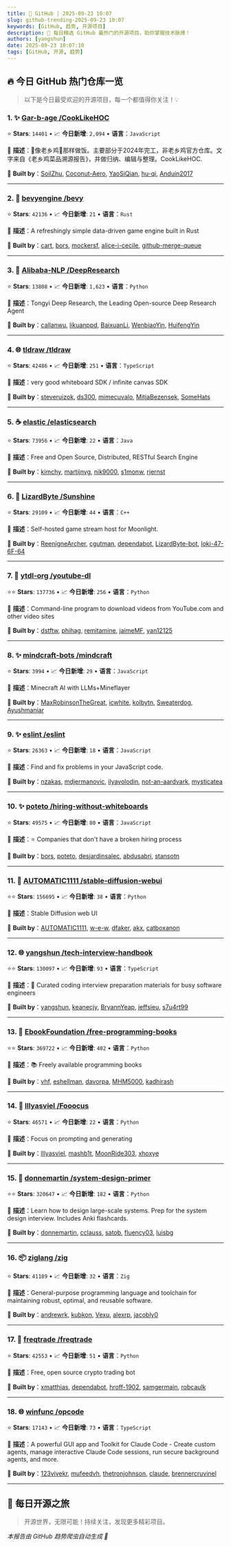 ```yaml
---
title: 🚀 GitHub | 2025-09-23 10:07
slug: github-trending-2025-09-23 10:07
keywords: [GitHub, 趋势, 开源项目]
description: 🌟 每日精选 GitHub 最热门的开源项目，助你掌握技术脉搏！
authors: [yangshun]
date: 2025-09-23 10:07:10
tags: [GitHub, 开源, 趋势]
---
```


## 🔥 今日 GitHub 热门仓库一览

> 以下是今日最受欢迎的开源项目，每一个都值得你关注！💡

### 1. ✨ [Gar-b-age /CookLikeHOC](https://github.com/Gar-b-age/CookLikeHOC)

⭐ **Stars**: `14401`   •   📈 **今日新增**: `2,094`   •   **语言**：`JavaScript`

📝 **描述**：🥢像老乡鸡🐔那样做饭。主要部分于2024年完工，非老乡鸡官方仓库。文字来自《老乡鸡菜品溯源报告》，并做归纳、编辑与整理。CookLikeHOC.

🤝 **Built by**：[SoilZhu](https://github.com/SoilZhu), [Coconut-Aero](https://github.com/Coconut-Aero), [YaoSiQian](https://github.com/YaoSiQian), [hu-qi](https://github.com/hu-qi), [Anduin2017](https://github.com/Anduin2017)

---

### 2. 🦀 [bevyengine /bevy](https://github.com/bevyengine/bevy)

⭐ **Stars**: `42136`   •   📈 **今日新增**: `21`   •   **语言**：`Rust`

📝 **描述**：A refreshingly simple data-driven game engine built in Rust

🤝 **Built by**：[cart](https://github.com/cart), [bors](https://github.com/bors), [mockersf](https://github.com/mockersf), [alice-i-cecile](https://github.com/alice-i-cecile), [github-merge-queue](https://github.com/github-merge-queue)

---

### 3. 🐍 [Alibaba-NLP /DeepResearch](https://github.com/Alibaba-NLP/DeepResearch)

⭐ **Stars**: `13808`   •   📈 **今日新增**: `1,623`   •   **语言**：`Python`

📝 **描述**：Tongyi Deep Research, the Leading Open-source Deep Research Agent

🤝 **Built by**：[callanwu](https://github.com/callanwu), [likuanppd](https://github.com/likuanppd), [BaixuanLi](https://github.com/BaixuanLi), [WenbiaoYin](https://github.com/WenbiaoYin), [HuifengYin](https://github.com/HuifengYin)

---

### 4. 🌐 [tldraw /tldraw](https://github.com/tldraw/tldraw)

⭐ **Stars**: `42486`   •   📈 **今日新增**: `251`   •   **语言**：`TypeScript`

📝 **描述**：very good whiteboard SDK / infinite canvas SDK

🤝 **Built by**：[steveruizok](https://github.com/steveruizok), [ds300](https://github.com/ds300), [mimecuvalo](https://github.com/mimecuvalo), [MitjaBezensek](https://github.com/MitjaBezensek), [SomeHats](https://github.com/SomeHats)

---

### 5. ☕ [elastic /elasticsearch](https://github.com/elastic/elasticsearch)

⭐ **Stars**: `73956`   •   📈 **今日新增**: `22`   •   **语言**：`Java`

📝 **描述**：Free and Open Source, Distributed, RESTful Search Engine

🤝 **Built by**：[kimchy](https://github.com/kimchy), [martijnvg](https://github.com/martijnvg), [nik9000](https://github.com/nik9000), [s1monw](https://github.com/s1monw), [rjernst](https://github.com/rjernst)

---

### 6. 🔧 [LizardByte /Sunshine](https://github.com/LizardByte/Sunshine)

⭐ **Stars**: `29109`   •   📈 **今日新增**: `44`   •   **语言**：`C++`

📝 **描述**：Self-hosted game stream host for Moonlight.

🤝 **Built by**：[ReenigneArcher](https://github.com/ReenigneArcher), [cgutman](https://github.com/cgutman), [dependabot](https://github.com/dependabot), [LizardByte-bot](https://github.com/LizardByte-bot), [loki-47-6F-64](https://github.com/loki-47-6F-64)

---

### 7. 🐍 [ytdl-org /youtube-dl](https://github.com/ytdl-org/youtube-dl)

⭐⭐ **Stars**: `137736`   •   📈 **今日新增**: `256`   •   **语言**：`Python`

📝 **描述**：Command-line program to download videos from YouTube.com and other video sites

🤝 **Built by**：[dstftw](https://github.com/dstftw), [phihag](https://github.com/phihag), [remitamine](https://github.com/remitamine), [jaimeMF](https://github.com/jaimeMF), [yan12125](https://github.com/yan12125)

---

### 8. ✨ [mindcraft-bots /mindcraft](https://github.com/mindcraft-bots/mindcraft)

⭐ **Stars**: `3994`   •   📈 **今日新增**: `29`   •   **语言**：`JavaScript`

📝 **描述**：Minecraft AI with LLMs+Mineflayer

🤝 **Built by**：[MaxRobinsonTheGreat](https://github.com/MaxRobinsonTheGreat), [icwhite](https://github.com/icwhite), [kolbytn](https://github.com/kolbytn), [Sweaterdog](https://github.com/Sweaterdog), [Ayushmaniar](https://github.com/Ayushmaniar)

---

### 9. ✨ [eslint /eslint](https://github.com/eslint/eslint)

⭐ **Stars**: `26363`   •   📈 **今日新增**: `18`   •   **语言**：`JavaScript`

📝 **描述**：Find and fix problems in your JavaScript code.

🤝 **Built by**：[nzakas](https://github.com/nzakas), [mdjermanovic](https://github.com/mdjermanovic), [ilyavolodin](https://github.com/ilyavolodin), [not-an-aardvark](https://github.com/not-an-aardvark), [mysticatea](https://github.com/mysticatea)

---

### 10. ✨ [poteto /hiring-without-whiteboards](https://github.com/poteto/hiring-without-whiteboards)

⭐ **Stars**: `49575`   •   📈 **今日新增**: `80`   •   **语言**：`JavaScript`

📝 **描述**：⭐️ Companies that don't have a broken hiring process

🤝 **Built by**：[bors](https://github.com/bors), [poteto](https://github.com/poteto), [desjardinsalec](https://github.com/desjardinsalec), [abdusabri](https://github.com/abdusabri), [stansotn](https://github.com/stansotn)

---

### 11. 🐍 [AUTOMATIC1111 /stable-diffusion-webui](https://github.com/AUTOMATIC1111/stable-diffusion-webui)

⭐⭐ **Stars**: `156695`   •   📈 **今日新增**: `38`   •   **语言**：`Python`

📝 **描述**：Stable Diffusion web UI

🤝 **Built by**：[AUTOMATIC1111](https://github.com/AUTOMATIC1111), [w-e-w](https://github.com/w-e-w), [dfaker](https://github.com/dfaker), [akx](https://github.com/akx), [catboxanon](https://github.com/catboxanon)

---

### 12. 🌐 [yangshun /tech-interview-handbook](https://github.com/yangshun/tech-interview-handbook)

⭐⭐ **Stars**: `130097`   •   📈 **今日新增**: `93`   •   **语言**：`TypeScript`

📝 **描述**：💯 Curated coding interview preparation materials for busy software engineers

🤝 **Built by**：[yangshun](https://github.com/yangshun), [keanecjy](https://github.com/keanecjy), [BryannYeap](https://github.com/BryannYeap), [jeffsieu](https://github.com/jeffsieu), [s7u4rt99](https://github.com/s7u4rt99)

---

### 13. 🐍 [EbookFoundation /free-programming-books](https://github.com/EbookFoundation/free-programming-books)

⭐⭐ **Stars**: `369722`   •   📈 **今日新增**: `402`   •   **语言**：`Python`

📝 **描述**：📚 Freely available programming books

🤝 **Built by**：[vhf](https://github.com/vhf), [eshellman](https://github.com/eshellman), [davorpa](https://github.com/davorpa), [MHM5000](https://github.com/MHM5000), [kadhirash](https://github.com/kadhirash)

---

### 14. 🐍 [lllyasviel /Fooocus](https://github.com/lllyasviel/Fooocus)

⭐ **Stars**: `46571`   •   📈 **今日新增**: `22`   •   **语言**：`Python`

📝 **描述**：Focus on prompting and generating

🤝 **Built by**：[lllyasviel](https://github.com/lllyasviel), [mashb1t](https://github.com/mashb1t), [MoonRide303](https://github.com/MoonRide303), [xhoxye](https://github.com/xhoxye)

---

### 15. 🐍 [donnemartin /system-design-primer](https://github.com/donnemartin/system-design-primer)

⭐⭐ **Stars**: `320647`   •   📈 **今日新增**: `182`   •   **语言**：`Python`

📝 **描述**：Learn how to design large-scale systems. Prep for the system design interview. Includes Anki flashcards.

🤝 **Built by**：[donnemartin](https://github.com/donnemartin), [cclauss](https://github.com/cclauss), [satob](https://github.com/satob), [fluency03](https://github.com/fluency03), [luisbg](https://github.com/luisbg)

---

### 16. 📦 [ziglang /zig](https://github.com/ziglang/zig)

⭐ **Stars**: `41189`   •   📈 **今日新增**: `32`   •   **语言**：`Zig`

📝 **描述**：General-purpose programming language and toolchain for maintaining robust, optimal, and reusable software.

🤝 **Built by**：[andrewrk](https://github.com/andrewrk), [kubkon](https://github.com/kubkon), [Vexu](https://github.com/Vexu), [alexrp](https://github.com/alexrp), [jacobly0](https://github.com/jacobly0)

---

### 17. 🐍 [freqtrade /freqtrade](https://github.com/freqtrade/freqtrade)

⭐ **Stars**: `42553`   •   📈 **今日新增**: `51`   •   **语言**：`Python`

📝 **描述**：Free, open source crypto trading bot

🤝 **Built by**：[xmatthias](https://github.com/xmatthias), [dependabot](https://github.com/dependabot), [hroff-1902](https://github.com/hroff-1902), [samgermain](https://github.com/samgermain), [robcaulk](https://github.com/robcaulk)

---

### 18. 🌐 [winfunc /opcode](https://github.com/winfunc/opcode)

⭐ **Stars**: `17143`   •   📈 **今日新增**: `73`   •   **语言**：`TypeScript`

📝 **描述**：A powerful GUI app and Toolkit for Claude Code - Create custom agents, manage interactive Claude Code sessions, run secure background agents, and more.

🤝 **Built by**：[123vivekr](https://github.com/123vivekr), [mufeedvh](https://github.com/mufeedvh), [thetronjohnson](https://github.com/thetronjohnson), [claude](https://github.com/claude), [brennercruvinel](https://github.com/brennercruvinel)

---

## 🌈 每日开源之旅

> 开源世界，无限可能！持续关注，发现更多精彩项目。

*本报告由 GitHub 趋势爬虫自动生成 🤖*
